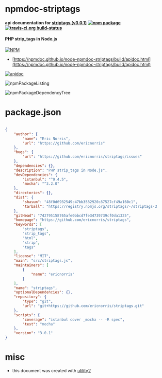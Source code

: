 # npmdoc-striptags

#### api documentation for  [striptags (v3.0.1)](https://github.com/ericnorris/striptags)  [![npm package](https://img.shields.io/npm/v/npmdoc-striptags.svg?style=flat-square)](https://www.npmjs.org/package/npmdoc-striptags) [![travis-ci.org build-status](https://api.travis-ci.org/npmdoc/node-npmdoc-striptags.svg)](https://travis-ci.org/npmdoc/node-npmdoc-striptags)

#### PHP strip_tags in Node.js

[![NPM](https://nodei.co/npm/striptags.png?downloads=true&downloadRank=true&stars=true)](https://www.npmjs.com/package/striptags)

- [https://npmdoc.github.io/node-npmdoc-striptags/build/apidoc.html](https://npmdoc.github.io/node-npmdoc-striptags/build/apidoc.html)

[![apidoc](https://npmdoc.github.io/node-npmdoc-striptags/build/screenCapture.buildCi.browser.%252Ftmp%252Fbuild%252Fapidoc.html.png)](https://npmdoc.github.io/node-npmdoc-striptags/build/apidoc.html)

![npmPackageListing](https://npmdoc.github.io/node-npmdoc-striptags/build/screenCapture.npmPackageListing.svg)

![npmPackageDependencyTree](https://npmdoc.github.io/node-npmdoc-striptags/build/screenCapture.npmPackageDependencyTree.svg)



# package.json

```json

{
    "author": {
        "name": "Eric Norris",
        "url": "https://github.com/ericnorris"
    },
    "bugs": {
        "url": "https://github.com/ericnorris/striptags/issues"
    },
    "dependencies": {},
    "description": "PHP strip_tags in Node.js",
    "devDependencies": {
        "istanbul": "^0.4.5",
        "mocha": "^3.2.0"
    },
    "directories": {},
    "dist": {
        "shasum": "48f0d6932549c47bb3582920c87527cf49a160c1",
        "tarball": "https://registry.npmjs.org/striptags/-/striptags-3.0.1.tgz"
    },
    "gitHead": "742795158765afe0bbcd7fe34739739cf0da1325",
    "homepage": "https://github.com/ericnorris/striptags",
    "keywords": [
        "striptags",
        "strip_tags",
        "html",
        "strip",
        "tags"
    ],
    "license": "MIT",
    "main": "src/striptags.js",
    "maintainers": [
        {
            "name": "ericnorris"
        }
    ],
    "name": "striptags",
    "optionalDependencies": {},
    "repository": {
        "type": "git",
        "url": "git+https://github.com/ericnorris/striptags.git"
    },
    "scripts": {
        "coverage": "istanbul cover _mocha -- -R spec",
        "test": "mocha"
    },
    "version": "3.0.1"
}
```



# misc
- this document was created with [utility2](https://github.com/kaizhu256/node-utility2)
